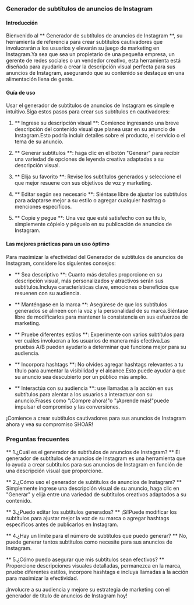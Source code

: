 ### Generador de subtítulos de anuncios de Instagram

#### Introducción
Bienvenido al ** Generador de subtítulos de anuncios de Instagram **, su herramienta de referencia para crear subtítulos cautivadores que involucrarán a los usuarios y elevarán su juego de marketing en Instagram.Ya sea que sea un propietario de una pequeña empresa, un gerente de redes sociales o un vendedor creativo, esta herramienta está diseñada para ayudarlo a crear la descripción visual perfecta para sus anuncios de Instagram, asegurando que su contenido se destaque en una alimentación llena de gente.

#### Guía de uso
Usar el generador de subtítulos de anuncios de Instagram es simple e intuitivo.Siga estos pasos para crear sus subtítulos en cautivadores:

1. ** Ingrese su descripción visual **: Comience ingresando una breve descripción del contenido visual que planea usar en su anuncio de Instagram.Esto podría incluir detalles sobre el producto, el servicio o el tema de su anuncio.

2. ** Generar subtítulos **: haga clic en el botón "Generar" para recibir una variedad de opciones de leyenda creativa adaptadas a su descripción visual.

3. ** Elija su favorito **: Revise los subtítulos generados y seleccione el que mejor resuene con sus objetivos de voz y marketing.

4. ** Editar según sea necesario **: Siéntase libre de ajustar los subtítulos para adaptarse mejor a su estilo o agregar cualquier hashtag o menciones específicos.

5. ** Copie y pegue **: Una vez que esté satisfecho con su título, simplemente cópielo y péguelo en su publicación de anuncios de Instagram.

#### Las mejores prácticas para un uso óptimo
Para maximizar la efectividad del Generador de subtítulos de anuncios de Instagram, considere los siguientes consejos:

- ** Sea descriptivo **: Cuanto más detalles proporcione en su descripción visual, más personalizados y atractivos serán sus subtítulos.Incluya características clave, emociones o beneficios que resuenen con su audiencia.

- ** Manténgase en la marca **: Asegúrese de que los subtítulos generados se alineen con la voz y la personalidad de su marca.Siéntase libre de modificarlos para mantener la consistencia en sus esfuerzos de marketing.

- ** Pruebe diferentes estilos **: Experimente con varios subtítulos para ver cuáles involucran a los usuarios de manera más efectiva.Las pruebas A/B pueden ayudarlo a determinar qué funciona mejor para su audiencia.

- ** Incorpora hashtags **: No olvides agregar hashtags relevantes a tu título para aumentar la visibilidad y el alcance.Esto puede ayudar a que su anuncio sea descubierto por un público más amplio.

- ** Interactúa con su audiencia **: use llamadas a la acción en sus subtítulos para alentar a los usuarios a interactuar con su anuncio.Frases como "¡Compre ahora!"o "¡Aprende más!"puede impulsar el compromiso y las conversiones.

¡Comience a crear subtítulos cautivadores para sus anuncios de Instagram ahora y vea su compromiso SHOAR!

### Preguntas frecuentes

** 1.¿Cuál es el generador de subtítulos de anuncios de Instagram? **
El generador de subtítulos de anuncios de Instagram es una herramienta que lo ayuda a crear subtítulos para sus anuncios de Instagram en función de una descripción visual que proporcione.

** 2.¿Cómo uso el generador de subtítulos de anuncios de Instagram? **
Simplemente ingrese una descripción visual de su anuncio, haga clic en "Generar" y elija entre una variedad de subtítulos creativos adaptados a su contenido.

** 3.¿Puedo editar los subtítulos generados? **
¡Sí!Puede modificar los subtítulos para ajustar mejor la voz de su marca o agregar hashtags específicos antes de publicarlos en Instagram.

** 4.¿Hay un límite para el número de subtítulos que puedo generar? **
No, puede generar tantos subtítulos como necesite para sus anuncios de Instagram.

** 5.¿Cómo puedo asegurar que mis subtítulos sean efectivos? **
Proporcione descripciones visuales detalladas, permanezca en la marca, pruebe diferentes estilos, incorpore hashtags e incluya llamadas a la acción para maximizar la efectividad.

¡Involucre a su audiencia y mejore su estrategia de marketing con el generador de título de anuncios de Instagram hoy!